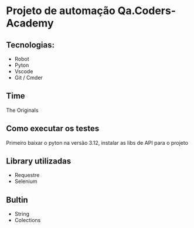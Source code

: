 <h1>Projeto de automação Qa.Coders-Academy</h1>

## Tecnologias:
- Robot
- Pyton
- Vscode
- Git / Cmder

## Time
The Originals

## Como executar os testes
Primeiro baixar o pyton na versão 3.12, instalar as libs de API para o projeto

## Library utilizadas
- Requestre
- Selenium

## Bultin
- String
- Colections